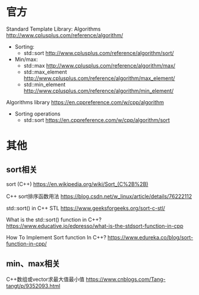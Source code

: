 
# 官方

Standard Template Library: Algorithms http://www.cplusplus.com/reference/algorithm/
- Sorting:
  * std::sort http://www.cplusplus.com/reference/algorithm/sort/
- Min/max:
  * std::max http://www.cplusplus.com/reference/algorithm/max/
  * std::max_element http://www.cplusplus.com/reference/algorithm/max_element/
  * std::min_element http://www.cplusplus.com/reference/algorithm/min_element/

Algorithms library https://en.cppreference.com/w/cpp/algorithm
- Sorting operations
  * std::sort https://en.cppreference.com/w/cpp/algorithm/sort

# 其他

## sort相关

sort (C++) https://en.wikipedia.org/wiki/Sort_(C%2B%2B)

C++ sort排序函数用法 https://blog.csdn.net/w_linux/article/details/76222112

std::sort() in C++ STL https://www.geeksforgeeks.org/sort-c-stl/

What is the std::sort() function in C++? https://www.educative.io/edpresso/what-is-the-stdsort-function-in-cpp

How To Implement Sort function In C++? https://www.edureka.co/blog/sort-function-in-cpp/

## min、max相关

C++数组或vector求最大值最小值 https://www.cnblogs.com/Tang-tangt/p/9352093.html
